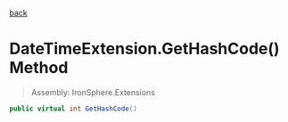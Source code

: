 ﻿

[back](/IronSphere.Extensions/types/DateTimeExtension)

# DateTimeExtension.GetHashCode() Method

> Assembly: IronSphere.Extensions

```csharp
public virtual int GetHashCode()
```



 